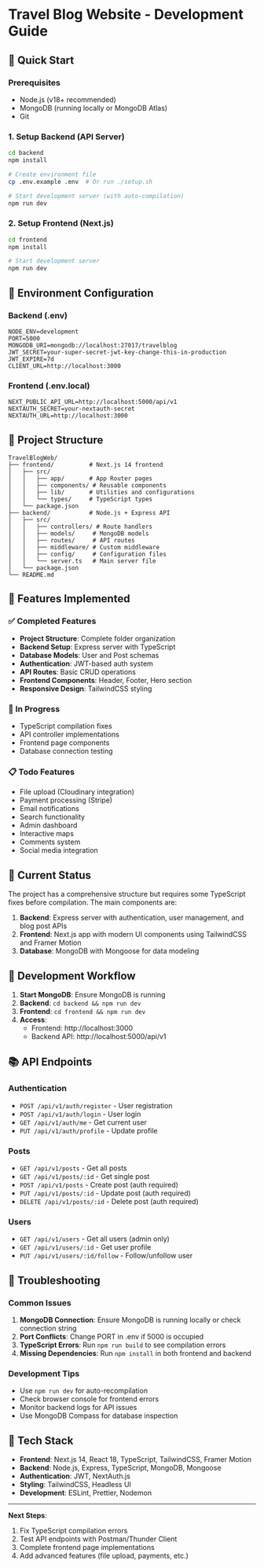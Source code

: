 # Travel Blog Website - Development Guide

## 🚀 Quick Start

### Prerequisites
- Node.js (v18+ recommended)
- MongoDB (running locally or MongoDB Atlas)
- Git

### 1. Setup Backend (API Server)

```bash
cd backend
npm install

# Create environment file
cp .env.example .env  # Or run ./setup.sh

# Start development server (with auto-compilation)
npm run dev
```

### 2. Setup Frontend (Next.js)

```bash
cd frontend
npm install

# Start development server
npm run dev
```

## 🔧 Environment Configuration

### Backend (.env)
```env
NODE_ENV=development
PORT=5000
MONGODB_URI=mongodb://localhost:27017/travelblog
JWT_SECRET=your-super-secret-jwt-key-change-this-in-production
JWT_EXPIRE=7d
CLIENT_URL=http://localhost:3000
```

### Frontend (.env.local)
```env
NEXT_PUBLIC_API_URL=http://localhost:5000/api/v1
NEXTAUTH_SECRET=your-nextauth-secret
NEXTAUTH_URL=http://localhost:3000
```

## 📁 Project Structure

```
TravelBlogWeb/
├── frontend/          # Next.js 14 frontend
│   ├── src/
│   │   ├── app/       # App Router pages
│   │   ├── components/ # Reusable components
│   │   ├── lib/       # Utilities and configurations
│   │   └── types/     # TypeScript types
│   └── package.json
├── backend/           # Node.js + Express API
│   ├── src/
│   │   ├── controllers/ # Route handlers
│   │   ├── models/     # MongoDB models
│   │   ├── routes/     # API routes
│   │   ├── middleware/ # Custom middleware
│   │   ├── config/     # Configuration files
│   │   └── server.ts   # Main server file
│   └── package.json
└── README.md
```

## 🌟 Features Implemented

### ✅ Completed Features
- **Project Structure**: Complete folder organization
- **Backend Setup**: Express server with TypeScript
- **Database Models**: User and Post schemas
- **Authentication**: JWT-based auth system
- **API Routes**: Basic CRUD operations
- **Frontend Components**: Header, Footer, Hero section
- **Responsive Design**: TailwindCSS styling

### 🚧 In Progress
- TypeScript compilation fixes
- API controller implementations
- Frontend page components
- Database connection testing

### 📋 Todo Features
- File upload (Cloudinary integration)
- Payment processing (Stripe)
- Email notifications
- Search functionality
- Admin dashboard
- Interactive maps
- Comments system
- Social media integration

## 🐛 Current Status

The project has a comprehensive structure but requires some TypeScript fixes before compilation. The main components are:

1. **Backend**: Express server with authentication, user management, and blog post APIs
2. **Frontend**: Next.js app with modern UI components using TailwindCSS and Framer Motion
3. **Database**: MongoDB with Mongoose for data modeling

## 🔄 Development Workflow

1. **Start MongoDB**: Ensure MongoDB is running
2. **Backend**: `cd backend && npm run dev`
3. **Frontend**: `cd frontend && npm run dev`
4. **Access**: 
   - Frontend: http://localhost:3000
   - Backend API: http://localhost:5000/api/v1

## 📚 API Endpoints

### Authentication
- `POST /api/v1/auth/register` - User registration
- `POST /api/v1/auth/login` - User login
- `GET /api/v1/auth/me` - Get current user
- `PUT /api/v1/auth/profile` - Update profile

### Posts
- `GET /api/v1/posts` - Get all posts
- `GET /api/v1/posts/:id` - Get single post
- `POST /api/v1/posts` - Create post (auth required)
- `PUT /api/v1/posts/:id` - Update post (auth required)
- `DELETE /api/v1/posts/:id` - Delete post (auth required)

### Users
- `GET /api/v1/users` - Get all users (admin only)
- `GET /api/v1/users/:id` - Get user profile
- `PUT /api/v1/users/:id/follow` - Follow/unfollow user

## 🔧 Troubleshooting

### Common Issues

1. **MongoDB Connection**: Ensure MongoDB is running locally or check connection string
2. **Port Conflicts**: Change PORT in .env if 5000 is occupied
3. **TypeScript Errors**: Run `npm run build` to see compilation errors
4. **Missing Dependencies**: Run `npm install` in both frontend and backend

### Development Tips

- Use `npm run dev` for auto-recompilation
- Check browser console for frontend errors
- Monitor backend logs for API issues
- Use MongoDB Compass for database inspection

## 📖 Tech Stack

- **Frontend**: Next.js 14, React 18, TypeScript, TailwindCSS, Framer Motion
- **Backend**: Node.js, Express, TypeScript, MongoDB, Mongoose
- **Authentication**: JWT, NextAuth.js
- **Styling**: TailwindCSS, Headless UI
- **Development**: ESLint, Prettier, Nodemon

---

**Next Steps**: 
1. Fix TypeScript compilation errors
2. Test API endpoints with Postman/Thunder Client
3. Complete frontend page implementations
4. Add advanced features (file upload, payments, etc.)
